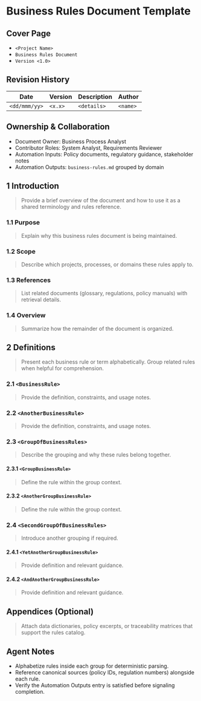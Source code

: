 # Business Rules Document Template

## Cover Page
- `<Project Name>`
- `Business Rules Document`
- `Version <1.0>`

## Revision History
| Date | Version | Description | Author |
| --- | --- | --- | --- |
| `<dd/mmm/yy>` | `<x.x>` | `<details>` | `<name>` |

## Ownership & Collaboration
- Document Owner: Business Process Analyst
- Contributor Roles: System Analyst, Requirements Reviewer
- Automation Inputs: Policy documents, regulatory guidance, stakeholder notes
- Automation Outputs: `business-rules.md` grouped by domain

## 1 Introduction
> Provide a brief overview of the document and how to use it as a shared terminology and rules reference.

### 1.1 Purpose
> Explain why this business rules document is being maintained.

### 1.2 Scope
> Describe which projects, processes, or domains these rules apply to.

### 1.3 References
> List related documents (glossary, regulations, policy manuals) with retrieval details.

### 1.4 Overview
> Summarize how the remainder of the document is organized.

## 2 Definitions
> Present each business rule or term alphabetically. Group related rules when helpful for comprehension.

### 2.1 `<BusinessRule>`
> Provide the definition, constraints, and usage notes.

### 2.2 `<AnotherBusinessRule>`
> Provide the definition, constraints, and usage notes.

### 2.3 `<GroupOfBusinessRules>`
> Describe the grouping and why these rules belong together.

#### 2.3.1 `<GroupBusinessRule>`
> Define the rule within the group context.

#### 2.3.2 `<AnotherGroupBusinessRule>`
> Define the rule within the group context.

### 2.4 `<SecondGroupOfBusinessRules>`
> Introduce another grouping if required.

#### 2.4.1 `<YetAnotherGroupBusinessRule>`
> Provide definition and relevant guidance.

#### 2.4.2 `<AndAnotherGroupBusinessRule>`
> Provide definition and relevant guidance.

## Appendices (Optional)
> Attach data dictionaries, policy excerpts, or traceability matrices that support the rules catalog.

## Agent Notes
- Alphabetize rules inside each group for deterministic parsing.
- Reference canonical sources (policy IDs, regulation numbers) alongside each rule.
- Verify the Automation Outputs entry is satisfied before signaling completion.
